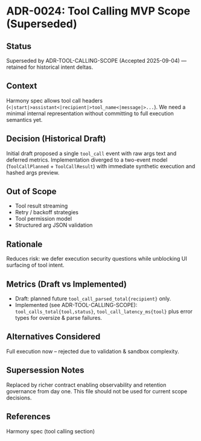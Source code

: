 # ADR-0024: Tool Calling MVP Scope (Superseded)

## Status

Superseded by ADR-TOOL-CALLING-SCOPE (Accepted 2025-09-04) — retained for historical intent deltas.

## Context

Harmony spec allows tool call headers (`<|start|>assistant<|recipient|>tool_name<|message|>...`). We need a minimal internal representation without committing to full execution semantics yet.

## Decision (Historical Draft)

Initial draft proposed a single `tool_call` event with raw args text and deferred metrics. Implementation diverged to a two-event model (`ToolCallPlanned` + `ToolCallResult`) with immediate synthetic execution and hashed args preview.

## Out of Scope

- Tool result streaming
- Retry / backoff strategies
- Tool permission model
- Structured arg JSON validation

## Rationale

Reduces risk: we defer execution security questions while unblocking UI surfacing of tool intent.

## Metrics (Draft vs Implemented)

- Draft: planned future `tool_call_parsed_total{recipient}` only.
- Implemented (see ADR-TOOL-CALLING-SCOPE): `tool_calls_total{tool,status}`, `tool_call_latency_ms{tool}` plus error types for oversize & parse failures.

## Alternatives Considered

Full execution now – rejected due to validation & sandbox complexity.

## Supersession Notes

Replaced by richer contract enabling observability and retention governance from day one. This file should not be used for current scope decisions.

## References

Harmony spec (tool calling section)
